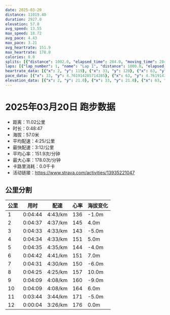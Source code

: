 ```yaml
---
date: 2025-03-20
distance: 11019.40
duration: 2927.0
elevation: 57.0
avg_speed: 13.55
max_speed: 18.72
avg_pace: 4.43
max_pace: 3.21
avg_heartrate: 151.9
max_heartrate: 178.0
calories: 0.0
splits: [{"distance": 1002.0, "elapsed_time": 284.0, "moving_time": 284.0, "average_speed": 3.53, "pace": 4.721444759206799, "average_heartrate": 136.73758865248226, "elevation_difference": -1.0, "split_number": 1}, {"distance": 998.5, "elapsed_time": 277.0, "moving_time": 277.0, "average_speed": 3.6, "pace": 4.629638888888889, "average_heartrate": 145.9494584837545, "elevation_difference": 4.0, "split_number": 2}, {"distance": 999.5, "elapsed_time": 273.0, "moving_time": 273.0, "average_speed": 3.66, "pace": 4.553743169398906, "average_heartrate": 143.28937728937728, "elevation_difference": -5.0, "split_number": 3}, {"distance": 1002.0, "elapsed_time": 274.0, "moving_time": 274.0, "average_speed": 3.66, "pace": 4.553743169398906, "average_heartrate": 151.58759124087592, "elevation_difference": 5.0, "split_number": 4}, {"distance": 998.5, "elapsed_time": 275.0, "moving_time": 275.0, "average_speed": 3.63, "pace": 4.591377410468319, "average_heartrate": 144.1090909090909, "elevation_difference": -4.0, "split_number": 5}, {"distance": 1000.0, "elapsed_time": 282.0, "moving_time": 282.0, "average_speed": 3.55, "pace": 4.694845070422535, "average_heartrate": 151.6418439716312, "elevation_difference": 7.0, "split_number": 6}, {"distance": 1002.5, "elapsed_time": 271.0, "moving_time": 271.0, "average_speed": 3.7, "pace": 4.504513513513513, "average_heartrate": 150.2952029520295, "elevation_difference": -6.0, "split_number": 7}, {"distance": 997.0, "elapsed_time": 265.0, "moving_time": 265.0, "average_speed": 3.76, "pace": 4.4326329787234044, "average_heartrate": 157.68301886792452, "elevation_difference": 10.0, "split_number": 8}, {"distance": 1001.0, "elapsed_time": 249.0, "moving_time": 249.0, "average_speed": 4.02, "pace": 4.145945273631841, "average_heartrate": 160.32530120481928, "elevation_difference": -9.0, "split_number": 9}, {"distance": 1001.5, "elapsed_time": 249.0, "moving_time": 249.0, "average_speed": 4.02, "pace": 4.145945273631841, "average_heartrate": 164.0441767068273, "elevation_difference": 6.0, "split_number": 10}, {"distance": 997.5, "elapsed_time": 224.0, "moving_time": 224.0, "average_speed": 4.45, "pace": 3.7453258426966287, "average_heartrate": 171.23214285714286, "elevation_difference": -5.0, "split_number": 11}, {"distance": 19.4, "elapsed_time": 4.0, "moving_time": 4.0, "average_speed": 4.85, "pace": 3.4364329896907218, "average_heartrate": 176.25, "elevation_difference": 0.0, "split_number": 12}]
laps: [{"lap_number": 1, "name": "Lap 1", "distance": 1000.0, "elapsed_time": 283.0, "moving_time": 283.0, "average_speed": 3.53, "pace": 4.721444759206799, "average_heartrate": 135.9, "max_heartrate": 144, "start_date": "2025-03-20 19:19:55+00:00", "elevation_difference": 2.0}, {"lap_number": 2, "name": "Lap 2", "distance": 1000.0, "elapsed_time": 277.0, "moving_time": 277.0, "average_speed": 3.61, "pace": 4.616814404432133, "average_heartrate": 146.0, "max_heartrate": 148, "start_date": "2025-03-20 19:24:39+00:00", "elevation_difference": 8.0}, {"lap_number": 3, "name": "Lap 3", "distance": 1000.0, "elapsed_time": 272.0, "moving_time": 272.0, "average_speed": 3.68, "pace": 4.528994565217391, "average_heartrate": 143.0, "max_heartrate": 146, "start_date": "2025-03-20 19:29:16+00:00", "elevation_difference": 0.0}, {"lap_number": 4, "name": "Lap 4", "distance": 1000.0, "elapsed_time": 273.0, "moving_time": 273.0, "average_speed": 3.66, "pace": 4.553743169398906, "average_heartrate": 151.22222222222223, "max_heartrate": 155, "start_date": "2025-03-20 19:33:49+00:00", "elevation_difference": 10.0}, {"lap_number": 5, "name": "Lap 5", "distance": 1000.0, "elapsed_time": 275.0, "moving_time": 275.0, "average_speed": 3.64, "pace": 4.578763736263736, "average_heartrate": 143.88888888888889, "max_heartrate": 147, "start_date": "2025-03-20 19:38:23+00:00", "elevation_difference": 0.0}, {"lap_number": 6, "name": "Lap 6", "distance": 1000.0, "elapsed_time": 281.0, "moving_time": 281.0, "average_speed": 3.56, "pace": 4.681657303370786, "average_heartrate": 151.33333333333334, "max_heartrate": 156, "start_date": "2025-03-20 19:42:58+00:00", "elevation_difference": 12.0}, {"lap_number": 7, "name": "Lap 7", "distance": 1000.0, "elapsed_time": 270.0, "moving_time": 270.0, "average_speed": 3.7, "pace": 4.504513513513513, "average_heartrate": 150.11111111111111, "max_heartrate": 152, "start_date": "2025-03-20 19:47:40+00:00", "elevation_difference": 0.0}, {"lap_number": 8, "name": "Lap 8", "distance": 1000.0, "elapsed_time": 265.0, "moving_time": 265.0, "average_speed": 3.77, "pace": 4.420875331564987, "average_heartrate": 158.11111111111111, "max_heartrate": 164, "start_date": "2025-03-20 19:52:11+00:00", "elevation_difference": 11.0}, {"lap_number": 9, "name": "Lap 9", "distance": 1000.0, "elapsed_time": 248.0, "moving_time": 248.0, "average_speed": 4.03, "pace": 4.135657568238213, "average_heartrate": 160.33333333333334, "max_heartrate": 164, "start_date": "2025-03-20 19:56:36+00:00", "elevation_difference": 0.0}, {"lap_number": 10, "name": "Lap 10", "distance": 1000.0, "elapsed_time": 248.0, "moving_time": 248.0, "average_speed": 4.03, "pace": 4.135657568238213, "average_heartrate": 164.11111111111111, "max_heartrate": 172, "start_date": "2025-03-20 20:00:45+00:00", "elevation_difference": 9.0}, {"lap_number": 11, "name": "Lap 11", "distance": 1000.0, "elapsed_time": 224.0, "moving_time": 224.0, "average_speed": 4.46, "pace": 3.736928251121076, "average_heartrate": 171.22222222222223, "max_heartrate": 177, "start_date": "2025-03-20 20:04:54+00:00", "elevation_difference": 4.0}, {"lap_number": 12, "name": "Lap 12", "distance": 19.36, "elapsed_time": 5.0, "moving_time": 5.0, "average_speed": 3.87, "pace": 4.306640826873385, "average_heartrate": 151.9, "max_heartrate": 178.0, "start_date": "2025-03-20 20:08:38+00:00", "elevation_difference": 0.0}]
heartrate_data: [{"x": 2, "y": 119}, {"x": 33, "y": 120}, {"x": 63, "y": 133}, {"x": 95, "y": 140}, {"x": 126, "y": 140}, {"x": 158, "y": 140}, {"x": 188, "y": 142}, {"x": 219, "y": 141}, {"x": 250, "y": 140}, {"x": 281, "y": 144}, {"x": 313, "y": 148}, {"x": 345, "y": 147}, {"x": 376, "y": 147}, {"x": 408, "y": 146}, {"x": 439, "y": 147}, {"x": 469, "y": 147}, {"x": 498, "y": 141}, {"x": 527, "y": 146}, {"x": 557, "y": 145}, {"x": 588, "y": 142}, {"x": 617, "y": 140}, {"x": 647, "y": 144}, {"x": 676, "y": 146}, {"x": 706, "y": 142}, {"x": 737, "y": 142}, {"x": 767, "y": 142}, {"x": 798, "y": 144}, {"x": 828, "y": 145}, {"x": 858, "y": 147}, {"x": 889, "y": 149}, {"x": 919, "y": 155}, {"x": 950, "y": 153}, {"x": 981, "y": 151}, {"x": 1012, "y": 154}, {"x": 1041, "y": 154}, {"x": 1070, "y": 150}, {"x": 1100, "y": 148}, {"x": 1131, "y": 147}, {"x": 1161, "y": 142}, {"x": 1191, "y": 142}, {"x": 1221, "y": 144}, {"x": 1251, "y": 143}, {"x": 1281, "y": 143}, {"x": 1312, "y": 144}, {"x": 1343, "y": 144}, {"x": 1373, "y": 146}, {"x": 1403, "y": 147}, {"x": 1434, "y": 146}, {"x": 1467, "y": 149}, {"x": 1498, "y": 153}, {"x": 1530, "y": 150}, {"x": 1561, "y": 154}, {"x": 1592, "y": 153}, {"x": 1624, "y": 156}, {"x": 1654, "y": 154}, {"x": 1682, "y": 151}, {"x": 1712, "y": 151}, {"x": 1743, "y": 149}, {"x": 1772, "y": 151}, {"x": 1803, "y": 148}, {"x": 1832, "y": 148}, {"x": 1862, "y": 152}, {"x": 1892, "y": 151}, {"x": 1922, "y": 150}, {"x": 1951, "y": 152}, {"x": 1980, "y": 154}, {"x": 2009, "y": 155}, {"x": 2038, "y": 156}, {"x": 2068, "y": 157}, {"x": 2098, "y": 161}, {"x": 2127, "y": 164}, {"x": 2156, "y": 161}, {"x": 2186, "y": 163}, {"x": 2214, "y": 162}, {"x": 2242, "y": 162}, {"x": 2269, "y": 162}, {"x": 2297, "y": 156}, {"x": 2325, "y": 159}, {"x": 2352, "y": 159}, {"x": 2379, "y": 159}, {"x": 2406, "y": 164}, {"x": 2433, "y": 160}, {"x": 2461, "y": 160}, {"x": 2488, "y": 159}, {"x": 2515, "y": 161}, {"x": 2543, "y": 162}, {"x": 2570, "y": 162}, {"x": 2598, "y": 165}, {"x": 2625, "y": 167}, {"x": 2653, "y": 169}, {"x": 2680, "y": 172}, {"x": 2708, "y": 172}, {"x": 2735, "y": 171}, {"x": 2761, "y": 172}, {"x": 2787, "y": 172}, {"x": 2813, "y": 168}, {"x": 2837, "y": 169}, {"x": 2861, "y": 169}, {"x": 2884, "y": 171}, {"x": 2907, "y": 177}]
pace_data: [{"x": 33, "y": 4.761914285714285}, {"x": 63, "y": 4.761914285714285}, {"x": 95, "y": 4.901970588235294}, {"x": 126, "y": 4.761914285714285}, {"x": 158, "y": 4.761914285714285}, {"x": 188, "y": 4.761914285714285}, {"x": 219, "y": 5.050515151515151}, {"x": 250, "y": 4.629638888888889}, {"x": 281, "y": 4.901970588235294}, {"x": 313, "y": 4.761914285714285}, {"x": 345, "y": 4.504513513513513}, {"x": 376, "y": 4.385973684210526}, {"x": 408, "y": 4.761914285714285}, {"x": 439, "y": 4.504513513513513}, {"x": 469, "y": 4.166675}, {"x": 498, "y": 4.385973684210526}, {"x": 527, "y": 4.629638888888889}, {"x": 557, "y": 4.629638888888889}, {"x": 588, "y": 4.761914285714285}, {"x": 617, "y": 4.504513513513513}, {"x": 647, "y": 4.385973684210526}, {"x": 676, "y": 4.629638888888889}, {"x": 706, "y": 4.761914285714285}, {"x": 737, "y": 4.629638888888889}, {"x": 767, "y": 4.761914285714285}, {"x": 798, "y": 4.504513513513513}, {"x": 828, "y": 4.761914285714285}, {"x": 858, "y": 4.504513513513513}, {"x": 889, "y": 4.761914285714285}, {"x": 919, "y": 4.504513513513513}, {"x": 950, "y": 4.504513513513513}, {"x": 981, "y": 5.050515151515151}, {"x": 1012, "y": 4.901970588235294}, {"x": 1041, "y": 4.2735128205128206}, {"x": 1070, "y": 4.504513513513513}, {"x": 1100, "y": 4.629638888888889}, {"x": 1131, "y": 4.504513513513513}, {"x": 1161, "y": 3.787886363636363}, {"x": 1191, "y": 4.761914285714285}, {"x": 1221, "y": 4.504513513513513}, {"x": 1251, "y": 4.761914285714285}, {"x": 1281, "y": 4.629638888888889}, {"x": 1312, "y": 4.901970588235294}, {"x": 1343, "y": 4.504513513513513}, {"x": 1373, "y": 4.504513513513513}, {"x": 1403, "y": 4.629638888888889}, {"x": 1434, "y": 4.504513513513513}, {"x": 1467, "y": 4.901970588235294}, {"x": 1498, "y": 4.761914285714285}, {"x": 1530, "y": 4.629638888888889}, {"x": 1561, "y": 4.629638888888889}, {"x": 1592, "y": 4.761914285714285}, {"x": 1624, "y": 4.504513513513513}, {"x": 1654, "y": 4.2735128205128206}, {"x": 1682, "y": 4.2735128205128206}, {"x": 1712, "y": 4.629638888888889}, {"x": 1743, "y": 4.504513513513513}, {"x": 1772, "y": 4.629638888888889}, {"x": 1803, "y": 4.385973684210526}, {"x": 1832, "y": 4.2735128205128206}, {"x": 1862, "y": 4.761914285714285}, {"x": 1892, "y": 4.504513513513513}, {"x": 1922, "y": 4.385973684210526}, {"x": 1951, "y": 4.761914285714285}, {"x": 1980, "y": 4.629638888888889}, {"x": 2009, "y": 4.761914285714285}, {"x": 2038, "y": 4.629638888888889}, {"x": 2068, "y": 4.385973684210526}, {"x": 2098, "y": 4.629638888888889}, {"x": 2127, "y": 4.385973684210526}, {"x": 2156, "y": 4.2735128205128206}, {"x": 2186, "y": 4.504513513513513}, {"x": 2214, "y": 4.2735128205128206}, {"x": 2242, "y": 4.385973684210526}, {"x": 2269, "y": 4.385973684210526}, {"x": 2297, "y": 4.385973684210526}, {"x": 2325, "y": 4.166675}, {"x": 2352, "y": 4.166675}, {"x": 2379, "y": 3.875976744186046}, {"x": 2406, "y": 4.065048780487805}, {"x": 2433, "y": 4.065048780487805}, {"x": 2461, "y": 4.166675}, {"x": 2488, "y": 4.166675}, {"x": 2515, "y": 3.7037111111111107}, {"x": 2543, "y": 4.166675}, {"x": 2570, "y": 3.968261904761904}, {"x": 2598, "y": 4.166675}, {"x": 2625, "y": 4.065048780487805}, {"x": 2653, "y": 3.968261904761904}, {"x": 2680, "y": 4.504513513513513}, {"x": 2708, "y": 4.166675}, {"x": 2735, "y": 3.968261904761904}, {"x": 2761, "y": 3.7037111111111107}, {"x": 2787, "y": 3.787886363636363}, {"x": 2813, "y": 4.065048780487805}, {"x": 2837, "y": 3.7037111111111107}, {"x": 2861, "y": 3.787886363636363}, {"x": 2884, "y": 3.401367346938775}, {"x": 2907, "y": 3.401367346938775}]
elevation_data: [{"x": 2, "y": 21.0}, {"x": 33, "y": 21.0}, {"x": 63, "y": 20.0}, {"x": 95, "y": 19.0}, {"x": 126, "y": 18.0}, {"x": 158, "y": 18.0}, {"x": 188, "y": 19.0}, {"x": 219, "y": 19.0}, {"x": 250, "y": 19.0}, {"x": 281, "y": 20.0}, {"x": 313, "y": 22.0}, {"x": 345, "y": 23.0}, {"x": 376, "y": 25.0}, {"x": 408, "y": 26.0}, {"x": 439, "y": 28.0}, {"x": 469, "y": 25.0}, {"x": 498, "y": 24.0}, {"x": 527, "y": 24.0}, {"x": 557, "y": 24.0}, {"x": 588, "y": 23.0}, {"x": 617, "y": 22.0}, {"x": 647, "y": 20.0}, {"x": 676, "y": 20.0}, {"x": 706, "y": 19.0}, {"x": 737, "y": 19.0}, {"x": 767, "y": 19.0}, {"x": 798, "y": 19.0}, {"x": 828, "y": 19.0}, {"x": 858, "y": 20.0}, {"x": 889, "y": 21.0}, {"x": 919, "y": 23.0}, {"x": 950, "y": 24.0}, {"x": 981, "y": 25.0}, {"x": 1012, "y": 28.0}, {"x": 1041, "y": 28.0}, {"x": 1070, "y": 25.0}, {"x": 1100, "y": 24.0}, {"x": 1131, "y": 24.0}, {"x": 1161, "y": 23.0}, {"x": 1191, "y": 23.0}, {"x": 1221, "y": 22.0}, {"x": 1251, "y": 20.0}, {"x": 1281, "y": 20.0}, {"x": 1312, "y": 19.0}, {"x": 1343, "y": 19.0}, {"x": 1373, "y": 20.0}, {"x": 1403, "y": 20.0}, {"x": 1434, "y": 20.0}, {"x": 1467, "y": 21.0}, {"x": 1498, "y": 23.0}, {"x": 1530, "y": 25.0}, {"x": 1561, "y": 26.0}, {"x": 1592, "y": 28.0}, {"x": 1624, "y": 30.0}, {"x": 1654, "y": 28.0}, {"x": 1682, "y": 26.0}, {"x": 1712, "y": 26.0}, {"x": 1743, "y": 25.0}, {"x": 1772, "y": 24.0}, {"x": 1803, "y": 23.0}, {"x": 1832, "y": 23.0}, {"x": 1862, "y": 21.0}, {"x": 1892, "y": 21.0}, {"x": 1922, "y": 20.0}, {"x": 1951, "y": 21.0}, {"x": 1980, "y": 21.0}, {"x": 2009, "y": 21.0}, {"x": 2038, "y": 21.0}, {"x": 2068, "y": 23.0}, {"x": 2098, "y": 25.0}, {"x": 2127, "y": 27.0}, {"x": 2156, "y": 28.0}, {"x": 2186, "y": 30.0}, {"x": 2214, "y": 31.0}, {"x": 2242, "y": 28.0}, {"x": 2269, "y": 27.0}, {"x": 2297, "y": 27.0}, {"x": 2325, "y": 27.0}, {"x": 2352, "y": 26.0}, {"x": 2379, "y": 25.0}, {"x": 2406, "y": 24.0}, {"x": 2433, "y": 22.0}, {"x": 2461, "y": 22.0}, {"x": 2488, "y": 22.0}, {"x": 2515, "y": 21.0}, {"x": 2543, "y": 23.0}, {"x": 2570, "y": 21.0}, {"x": 2598, "y": 22.0}, {"x": 2625, "y": 24.0}, {"x": 2653, "y": 26.0}, {"x": 2680, "y": 28.0}, {"x": 2708, "y": 28.0}, {"x": 2735, "y": 32.0}, {"x": 2761, "y": 29.0}, {"x": 2787, "y": 28.0}, {"x": 2813, "y": 28.0}, {"x": 2837, "y": 27.0}, {"x": 2861, "y": 26.0}, {"x": 2884, "y": 26.0}, {"x": 2907, "y": 25.0}]
---
```


# 2025年03月20日 跑步数据

- 距离：11.02公里
- 时长：0:48:47
- 海拔：57.0米
- 平均配速：4:25/公里
- 最快配速：3:12/公里
- 平均心率：151.9次/分钟
- 最大心率：178.0次/分钟
- 卡路里消耗：0.0千卡
- 活动链接：https://www.strava.com/activities/13935221047

## 公里分割

| 公里 | 用时 | 配速 | 心率 | 海拔变化 |
|------|------|------|------|------|
| 1 | 0:04:44 | 4:43/km | 136 | -1.0m |
| 2 | 0:04:37 | 4:37/km | 145 | 4.0m |
| 3 | 0:04:33 | 4:33/km | 143 | -5.0m |
| 4 | 0:04:34 | 4:33/km | 151 | 5.0m |
| 5 | 0:04:35 | 4:35/km | 144 | -4.0m |
| 6 | 0:04:42 | 4:41/km | 151 | 7.0m |
| 7 | 0:04:31 | 4:30/km | 150 | -6.0m |
| 8 | 0:04:25 | 4:25/km | 157 | 10.0m |
| 9 | 0:04:09 | 4:08/km | 160 | -9.0m |
| 10 | 0:04:09 | 4:08/km | 164 | 6.0m |
| 11 | 0:03:44 | 3:44/km | 171 | -5.0m |
| 12 | 0:00:04 | 3:26/km | 176 | 0.0m |

